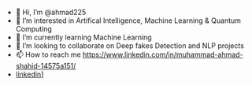 - 👋 Hi, I’m @ahmad225
- 👀 I’m interested in Artifical Intelligence, Machine Learning & Quantum Computing
- 🌱 I’m currently learning Machine Learning
- 💞️ I’m looking to collaborate on Deep fakes Detection and NLP projects
- 📫 How to reach me https://www.linkedin.com/in/muhammad-ahmad-shahid-14575a151/
- [linkedin](https://img.shields.io/badge/#0A66C2?style=for-the-badge&logo=GitHub&logoColor=white)]


